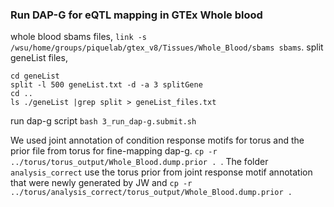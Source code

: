 ### Run DAP-G for eQTL mapping in GTEx Whole blood  

whole blood sbams files, `link -s /wsu/home/groups/piquelab/gtex_v8/Tissues/Whole_Blood/sbams sbams`. 
split geneList files, 
```
cd geneList
split -l 500 geneList.txt -d -a 3 splitGene
cd ..
ls ./geneList |grep split > geneList_files.txt
```
run dap-g script `bash 3_run_dap-g.submit.sh`

We used joint annotation of condition response motifs for torus and the prior file from torus for fine-mapping dap-g. `cp -r ../torus/torus_output/Whole_Blood.dump.prior . `. 
The folder `analysis_correct` use the torus prior from joint response motif annotation that were newly generated by JW and `cp -r ../torus/analysis_correct/torus_output/Whole_Blood.dump.prior . `

 
